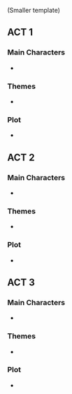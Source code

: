 


(Smaller template)

## ACT 1

### Main Characters

-


### Themes
-

### Plot
-


## ACT 2

### Main Characters

-


### Themes
-

### Plot
-


## ACT 3

### Main Characters

-


### Themes
-

### Plot
-


